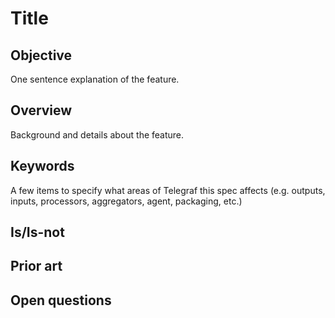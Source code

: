 # Title

## Objective

One sentence explanation of the feature.

## Overview

Background and details about the feature.

## Keywords

A few items to specify what areas of Telegraf this spec affects (e.g. outputs,
inputs, processors, aggregators, agent, packaging, etc.)

## Is/Is-not

## Prior art

## Open questions
